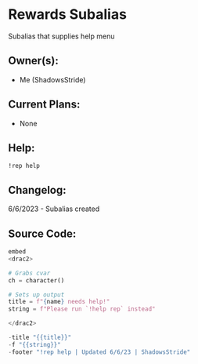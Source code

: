 # Rewards Subalias

Subalias that supplies help menu

## Owner(s):
- Me (ShadowsStride)

## Current Plans:
- None

## Help:
`!rep help` 

## Changelog:
6/6/2023 - Subalias created

## Source Code:

```py
embed
<drac2>

# Grabs cvar
ch = character()

# Sets up output
title = f"{name} needs help!"
string = f"Please run `!help rep` instead"

</drac2>

-title "{{title}}"
-f "{{string}}"
-footer "!rep help | Updated 6/6/23 | ShadowsStride"
```